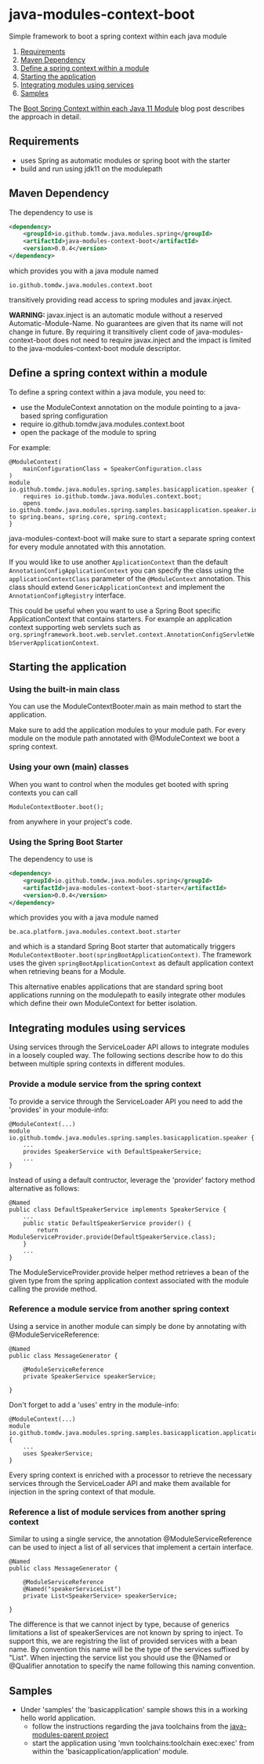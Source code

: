 # java-modules-context-boot
Simple framework to boot a spring context within each java module

1. [Requirements](#requirements)
2. [Maven Dependency](#maven-dependency)
3. [Define a spring context within a module](#define-a-spring-context-within-a-module)
4. [Starting the application](#starting-the-application)
5. [Integrating modules using services](#integrating-modules-using-services)
6. [Samples](#samples)

The [Boot Spring Context within each Java 11 Module](https://devcreativity.wordpress.com/2017/11/18/boot-spring-context-within-each-java-9-module/) blog post describes the approach in detail. 

## Requirements

- uses Spring as automatic modules or spring boot with the starter
- build and run using jdk11 on the modulepath

## Maven Dependency

The dependency to use is

```xml
<dependency>
	<groupId>io.github.tomdw.java.modules.spring</groupId>
	<artifactId>java-modules-context-boot</artifactId>
	<version>0.0.4</version>
</dependency>
```

which provides you with a java module named 

`io.github.tomdw.java.modules.context.boot`

transitively providing read access to spring modules and javax.inject.

**WARNING:** javax.inject is an automatic module without a reserved Automatic-Module-Name. 
No guarantees are given that its name will not change in future. By requiring it transitively 
client code of java-modules-context-boot does not need to require javax.inject and the impact is limited
to the java-modules-context-boot module descriptor.

## Define a spring context within a module

To define a spring context within a java module, you need to:
 - use the ModuleContext annotation on the module pointing to a java-based spring configuration
 - require io.github.tomdw.java.modules.context.boot
 - open the package of the module to spring
 
For example:

```
@ModuleContext(
	mainConfigurationClass = SpeakerConfiguration.class
)
module io.github.tomdw.java.modules.spring.samples.basicapplication.speaker {
	requires io.github.tomdw.java.modules.context.boot;
	opens io.github.tomdw.java.modules.spring.samples.basicapplication.speaker.internal to spring.beans, spring.core, spring.context;
}
```

java-modules-context-boot will make sure to start a separate spring context for every module annotated with this annotation.

If you would like to use another `ApplicationContext` than the default `AnnotationConfigApplicationContext` you can specify the class using the `applicationContextClass` parameter of the `@ModuleContext` annotation. This class should extend `GenericApplicationContext` and implement the `AnnotationConfigRegistry` interface.

This could be useful when you want to use a Spring Boot specific ApplicationContext that contains starters. For example an application context supporting web servlets such as `org.springframework.boot.web.servlet.context.AnnotationConfigServletWebServerApplicationContext`. 

## Starting the application

### Using the built-in main class

You can use the ModuleContextBooter.main as main method to start the application.

Make sure to add the application modules to your module path. For every module on the module path annotated with @ModuleContext
we boot a spring context.

### Using your own (main) classes

When you want to control when the modules get booted with spring contexts you can call

```
ModuleContextBooter.boot();
```
from anywhere in your project's code.

### Using the Spring Boot Starter

The dependency to use is

```xml
<dependency>
	<groupId>io.github.tomdw.java.modules.spring</groupId>
	<artifactId>java-modules-context-boot-starter</artifactId>
	<version>0.0.4</version>
</dependency>
```

which provides you with a java module named 

`be.aca.platform.java.modules.context.boot.starter`

and which is a standard Spring Boot starter that automatically triggers `ModuleContextBooter.boot(springBootApplicationContext)`.
The framework uses the given `springBootApplicationContext` as default application context when retrieving beans for a Module.

This alternative enables applications that are standard spring boot applications running on the modulepath to easily integrate other modules which define their own ModuleContext for better isolation.


## Integrating modules using services

Using services through the ServiceLoader API allows to integrate modules in a loosely coupled way. The 
following sections describe how to do this between multiple spring contexts in different modules.

### Provide a module service from the spring context

To provide a service through the ServiceLoader API you need to add the 'provides' in your module-info:
```
@ModuleContext(...)
module io.github.tomdw.java.modules.spring.samples.basicapplication.speaker {
	...
	provides SpeakerService with DefaultSpeakerService;
	...
}
```

Instead of using a default contructor, leverage the 'provider' factory method alternative as follows:
```
@Named
public class DefaultSpeakerService implements SpeakerService {
	...
	public static DefaultSpeakerService provider() {
		return ModuleServiceProvider.provide(DefaultSpeakerService.class);
	}
	...
}

```

The ModuleServiceProvider.provide helper method retrieves a bean of the given type from 
the spring application context associated with the module calling the provide method.

### Reference a module service from another spring context

Using a service in another module can simply be done by annotating with @ModuleServiceReference:
```
@Named
public class MessageGenerator {

	@ModuleServiceReference
	private SpeakerService speakerService;

}

```

Don't forget to add a 'uses' entry in the module-info:
```
@ModuleContext(...)
module io.github.tomdw.java.modules.spring.samples.basicapplication.application {
	...
	uses SpeakerService;
}
```

Every spring context is enriched with a processor to retrieve the necessary services 
through the ServiceLoader API and make them available for injection in the spring context of that module.

### Reference a list of module services from another spring context

Similar to using a single service, the annotation @ModuleServiceReference can be used to inject a list of all services that implement a certain interface.
```
@Named
public class MessageGenerator {

	@ModuleServiceReference
	@Named("speakerServiceList")
	private List<SpeakerService> speakerService;

}

```

The difference is that we cannot inject by type, because of generics limitations a list of speakerServices are not known by spring to inject.
To support this, we are registring the list of provided services with a bean name. By convention this name will be the type of the services suffixed by "List".
When injecting the service list you should use the @Named or @Qualifier annotation to specify the name following this naming convention.

## Samples
- Under 'samples' the 'basicapplication' sample shows this in a working hello world application.
	- follow the instructions regarding the java toolchains from the [java-modules-parent project](https://github.com/tomdw/java-modules-parent)
	- start the application using 'mvn toolchains:toolchain exec:exec' from within the 'basicapplication/application' module.
  